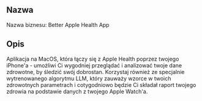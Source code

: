 ## Nazwa

Nazwa biznesu: Better Apple Health App

## Opis

Aplikacja na MacOS, która łączy się z Apple Health poprzez twojego iPhone'a - umożliwi Ci wygodniej przeglądać i analizować twoje dane zdrowotne, by śledzić swój dobrostan. Korzystaj również ze specjalnie wytrenowanego algorytmu LLM, który zauważy wzorce w twoich zdrowotnych parametrach i cotygodniowo będzie Ci składał raport twojego zdrowia na podstawie danych z twojego Apple Watch'a.
